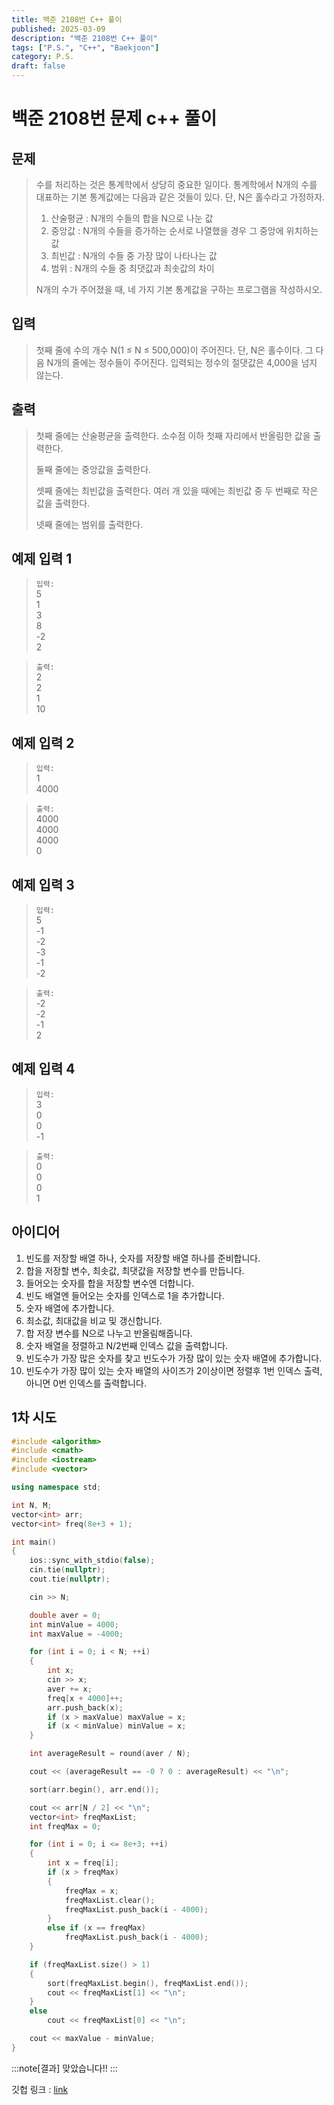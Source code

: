 ```yaml
---
title: 백준 2108번 C++ 풀이 
published: 2025-03-09
description: "백준 2108번 C++ 풀이"
tags: ["P.S.", "C++", "Baekjoon"]
category: P.S.
draft: false
---
```


# 백준 2108번 문제 c++ 풀이

## 문제 

> 수를 처리하는 것은 통계학에서 상당히 중요한 일이다. 통계학에서 N개의 수를 대표하는 기본 통계값에는 다음과 같은 것들이 있다. 단, N은 홀수라고 가정하자.
>   
> 1. 산술평균 : N개의 수들의 합을 N으로 나눈 값  
> 2. 중앙값 : N개의 수들을 증가하는 순서로 나열했을 경우 그 중앙에 위치하는 값  
> 3. 최빈값 : N개의 수들 중 가장 많이 나타나는 값  
> 4. 범위 : N개의 수들 중 최댓값과 최솟값의 차이  
>      
> N개의 수가 주어졌을 때, 네 가지 기본 통계값을 구하는 프로그램을 작성하시오.  

## 입력

> 첫째 줄에 수의 개수 N(1 ≤ N ≤ 500,000)이 주어진다. 단, N은 홀수이다. 그 다음 N개의 줄에는 정수들이 주어진다. 입력되는 정수의 절댓값은 4,000을 넘지 않는다.
>
> 
## 출력

> 첫째 줄에는 산술평균을 출력한다. 소수점 이하 첫째 자리에서 반올림한 값을 출력한다.
>   
> 둘째 줄에는 중앙값을 출력한다.  
>   
> 셋째 줄에는 최빈값을 출력한다. 여러 개 있을 때에는 최빈값 중 두 번째로 작은 값을 출력한다.  
>   
> 넷째 줄에는 범위를 출력한다.  



## 예제 입력 1

> `입력:`  
> 5  
> 1  
> 3  
> 8  
> -2  
> 2  


>`출력:`   
> 2  
> 2  
> 1  
> 10  
>

## 예제 입력 2

> `입력:`  
> 1  
> 4000  

> `출력:`  
> 4000  
> 4000  
> 4000  
> 0  
 
## 예제 입력 3

> `입력:`  
> 5  
> -1  
> -2  
> -3  
> -1  
> -2  

> `출력:`  
> -2  
> -2  
> -1  
> 2  

## 예제 입력 4

> `입력:`  
> 3  
> 0  
> 0  
> -1  

> `출력:`  
> 0  
> 0  
> 0  
> 1   

## 아이디어

1. 빈도를 저장할 배열 하나, 숫자를 저장할 배열 하나를 준비합니다.   
2. 합을 저장할 변수, 최솟값, 최댓값을 저장할 변수를 만듭니다.  
3. 들어오는 숫자를 합을 저장할 변수엔 더합니다.
4. 빈도 배열엔 들어오는 숫자를 인덱스로 1을 추가합니다.
5. 숫자 배열에 추가합니다.
6. 최소값, 최대값을 비교 및 갱신합니다.
7. 합 저장 변수를 N으로 나누고 반올림해줍니다.
8. 숫자 배열을 정렬하고 N/2번째 인덱스 값을 출력합니다.
9. 빈도수가 가장 많은 숫자를 찾고 빈도수가 가장 많이 있는 숫자 배열에 추가합니다.
10. 빈도수가 가장 많이 있는 숫자 배열의 사이즈가 2이상이면 정렬후 1번 인덱스 출력, 아니면 0번 인덱스를 출력합니다.

## 1차 시도

```cpp
#include <algorithm>
#include <cmath>
#include <iostream>
#include <vector>

using namespace std;

int N, M;
vector<int> arr;
vector<int> freq(8e+3 + 1);

int main()
{
    ios::sync_with_stdio(false);
    cin.tie(nullptr);
    cout.tie(nullptr);

    cin >> N;

    double aver = 0;
    int minValue = 4000;
    int maxValue = -4000;

    for (int i = 0; i < N; ++i)
    {
        int x;
        cin >> x;
        aver += x;
        freq[x + 4000]++;
        arr.push_back(x);
        if (x > maxValue) maxValue = x;
        if (x < minValue) minValue = x;
    }

    int averageResult = round(aver / N);

    cout << (averageResult == -0 ? 0 : averageResult) << "\n";

    sort(arr.begin(), arr.end());

    cout << arr[N / 2] << "\n";
    vector<int> freqMaxList;
    int freqMax = 0;

    for (int i = 0; i <= 8e+3; ++i)
    {
        int x = freq[i];
        if (x > freqMax)
        {
            freqMax = x;
            freqMaxList.clear();
            freqMaxList.push_back(i - 4000);
        }
        else if (x == freqMax)
            freqMaxList.push_back(i - 4000);
    }

    if (freqMaxList.size() > 1)
    {
        sort(freqMaxList.begin(), freqMaxList.end());
        cout << freqMaxList[1] << "\n";
    }
    else
        cout << freqMaxList[0] << "\n";

    cout << maxValue - minValue;
}
```

:::note[결과]
맞았습니다!!
:::


깃헙 링크 : [link](https://github.com/Ushio-Hayase/Baekjoon/tree/main/%EB%B0%B1%EC%A4%80/Silver/2108.%E2%80%85%ED%86%B5%EA%B3%84%ED%95%99)